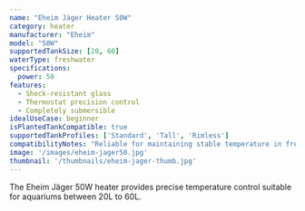 ```yaml
---
name: "Eheim Jäger Heater 50W"
category: heater
manufacturer: "Eheim"
model: "50W"
supportedTankSize: [20, 60]
waterType: freshwater
specifications:
  power: 50
features:
  - Shock-resistant glass
  - Thermostat precision control
  - Completely submersible
idealUseCase: beginner
isPlantedTankCompatible: true
supportedTankProfiles: ['Standard', 'Tall', 'Rimless']
compatibilityNotes: "Reliable for maintaining stable temperature in freshwater aquariums."
image: '/images/eheim-jager50.jpg'
thumbnail: '/thumbnails/eheim-jager-thumb.jpg'
---
```

The Eheim Jäger 50W heater provides precise temperature control suitable for aquariums between 20L to 60L.